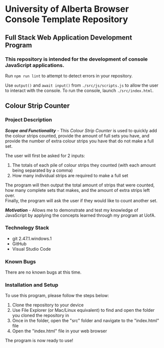 # University of Alberta Browser Console Template Repository
## Full Stack Web Application Development Program
### This repository is intended for the development of console JavaScript applications.

Run `npm run lint` to attempt to detect errors in your repository.

Use `output()` and `await input()` from `./src/js/scripts.js` to allow the user to interact with the console.
To run the console, launch `./src/index.html`.


## __Colour Strip Counter__
### __Project Description__
__*Scope and Functionality*__ - This *Colour Strip Counter* is used to quickly add the colour strips counted, provide the amount of full sets you have, and provide the number of extra colour strips you have that do not make a full set.

The user will first be asked for 2 inputs:
1. The totals of each pile of colour strips they counted (with each amount being separated by a comma)
2. How many individual strips are required to make a full set

The program will then output the total amount of strips that were counted, how many complete sets that makes, and the amount of extra strips left over.\
Finally, the program will ask the user if they would like to count another set.

__*Motivation*__ - Allows me to demonstrate and test my knowledge of JavaScript by applying the concepts learned through my program at UofA.

### __Technology Stack__
- git 2.47.1.windows.1
- GitHub
- Visual Studio Code

### __Known Bugs__
There are no known bugs at this time.

### __Installation and Setup__

To use this program, please follow the steps below:

1. Clone the repository to your device
2. Use File Explorer (or Mac/Linux equivalent) to find and open the folder you cloned the repository in
3. Once in the folder, open the "src" folder and navigate to the "index.html" file
4. Open the "index.html" file in your web browser

The program is now ready to use!